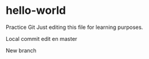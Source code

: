 # hello-world
Practice Git 
Just editing this file for learning purposes.

Local commit
	edit en master

New branch